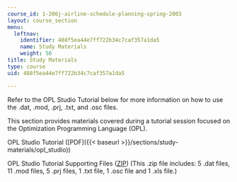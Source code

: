 ```yaml
---
course_id: 1-206j-airline-schedule-planning-spring-2003
layout: course_section
menu:
  leftnav:
    identifier: 488f5ea44e7ff722b34c7caf357a1da5
    name: Study Materials
    weight: 50
title: Study Materials
type: course
uid: 488f5ea44e7ff722b34c7caf357a1da5

---
```


Refer to the OPL Studio Tutorial below for more information on how to use the .dat, .mod, .prj, .txt, and .osc files.

This section provides materials covered during a tutorial session focused on the Optimization Programming Language (OPL).

OPL Studio Tutorial ([PDF]({{< baseurl >}}/sections/study-materials/opl_studio))

OPL Studio Tutorial Supporting Files ([ZIP](/coursemedia/1-206j-airline-schedule-planning-spring-2003/227d059922ca792c0b6a179318ecd20d_opl_tutorial_files.zip)) (This .zip file includes: 5 .dat files, 11 .mod files, 5 .prj files, 1 .txt file, 1 .osc file and 1 .xls file.)